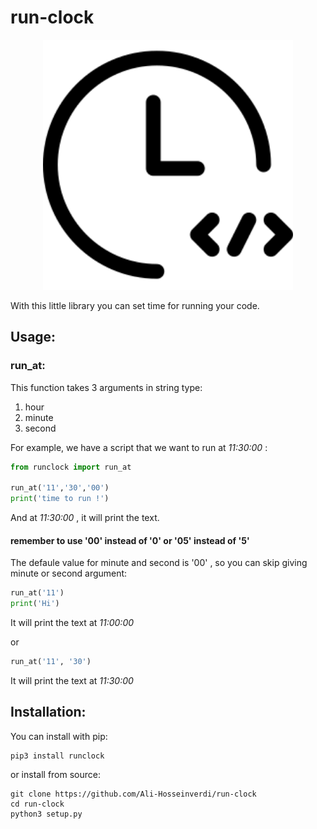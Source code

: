 # run-clock

<p align="center">
  <img src="https://github.com/Ali-Hosseinverdi/run-clock/blob/main/icon/1.png" width="400"/>
</p>

With this little library you can set time for running your code.

## Usage:
<h3>run_at:</h3>
  
This function takes 3 arguments in string type:
  
1. hour
2. minute
3. second

For example, we have a script that we want to run at *11:30:00* :

``` python
from runclock import run_at

run_at('11','30','00')
print('time to run !')
```

And at *11:30:00* , it will print the text.

<h4>remember to use '00' instead of '0' or '05' instead of '5'</h4>
  
The defaule value for minute and second is '00' , so you can skip giving minute or second argument:
  
``` python
run_at('11')
print('Hi')
```
It will print the text at *11:00:00*

or

``` python
run_at('11', '30')
```
It will print the text at *11:30:00*

## Installation:
You can install with pip:
```
pip3 install runclock
```

or install from source:
```
git clone https://github.com/Ali-Hosseinverdi/run-clock
cd run-clock
python3 setup.py
```
